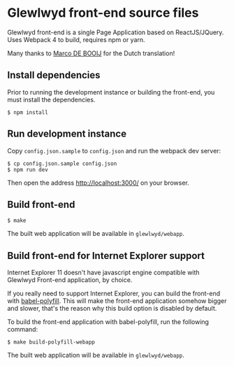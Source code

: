 # Glewlwyd front-end source files

Glewlwyd front-end is a single Page Application based on ReactJS/JQuery. Uses Webpack 4 to build, requires npm or yarn.

Many thanks to [Marco DE BOOIJ](https://github.com/mdebooy) for the Dutch translation!

## Install dependencies

Prior to running the development instance or building the front-end, you must install the dependencies.

```shell
$ npm install
```

## Run development instance

Copy `config.json.sample` to `config.json` and run the webpack dev server:

```shell
$ cp config.json.sample config.json
$ npm run dev
```

Then open the address [http://localhost:3000/](http://localhost:3000/) on your browser.

## Build front-end

```shell
$ make
```

The built web application will be available in `glewlwyd/webapp`.

## Build front-end for Internet Explorer support

Internet Explorer 11 doesn't have javascript engine compatible with Glewlwyd Front-end application, by choice.

If you really need to support Internet Explorer, you can build the front-end with [babel-polyfill](https://babeljs.io/docs/en/babel-polyfill). This will make the front-end application somehow bigger and slower, that's the reason why this build option is disabled by default.

To build the front-end application with babel-polyfill, run the following command:

```shell
$ make build-polyfill-webapp
```

The built web application will be available in `glewlwyd/webapp`.
